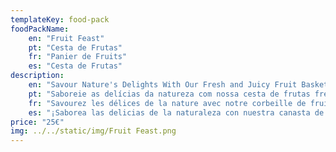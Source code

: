 ```yaml
---
templateKey: food-pack
foodPackName:
    en: "Fruit Feast"
    pt: "Cesta de Frutas"
    fr: "Panier de Fruits"
    es: "Cesta de Frutas"
description: 
    en: "Savour Nature's Delights With Our Fresh and Juicy Fruit Basket! Bursting with vibrant flavours, this basket features a delightful assortment of seasonal fruits."
    pt: "Saboreie as delícias da natureza com nossa cesta de frutas frescas e suculentas! Repleta de sabores vibrantes, esta cesta apresenta uma deliciosa variedade de frutas da estação."
    fr: "Savourez les délices de la nature avec notre corbeille de fruits frais et juteux ! Débordant de saveurs vibrantes, ce panier présente un délicieux assortiment de fruits de saison."
    es: "¡Saborea las delicias de la naturaleza con nuestra canasta de frutas frescas y jugosas! Llena de sabores vibrantes, esta canasta presenta una deliciosa variedad de frutas de temporada."
price: "25€"
img: ../../static/img/Fruit Feast.png
---
```


